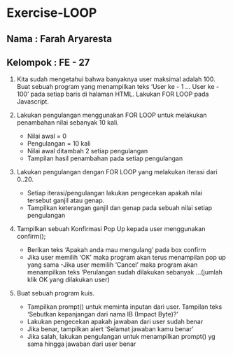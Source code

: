 # Exercise-LOOP

## Nama        : Farah Aryaresta
## Kelompok    : FE - 27

1. Kita sudah mengetahui bahwa banyaknya user maksimal adalah 100. 
   Buat sebuah program yang menampilkan teks ‘User ke - 1 … User ke - 100’ pada setiap baris di halaman HTML.
   Lakukan FOR LOOP pada Javascript.

2.  Lakukan pengulangan menggunakan FOR LOOP untuk melakukan penambahan nilai sebanyak 10 kali.
    - Nilai awal = 0
    - Pengulangan = 10 kali
    - Nilai awal ditambah 2 setiap pengulangan
    - Tampilan hasil penambahan pada setiap pengulangan

3. Lakukan pengulangan dengan FOR LOOP yang melakukan iterasi dari 0..20.
    - Setiap iterasi/pengulangan lakukan pengecekan apakah nilai tersebut ganjil atau genap.
    - Tampilkan keterangan ganjil dan genap pada sebuah nilai setiap pengulangan

4. Tampilkan sebuah Konfirmasi Pop Up kepada user menggunakan confirm();
    - Berikan teks ‘Apakah anda mau mengulang’ pada box confirm
    - Jika user memilih ‘OK’ maka program akan terus menampilan pop up yang sama
    -Jika user memilih ‘Cancel’ maka program akan menampilkan teks ‘Perulangan sudah dilakukan sebanyak …(jumlah klik OK yang dilakukan user)

5.  Buat sebuah program kuis.
    - Tampilkan prompt() untuk meminta inputan dari user. Tampilan teks ‘Sebutkan kepanjangan dari nama IB (Impact Byte)?’
    - Lakukan pengecekan apakah jawaban dari user sudah benar
    - Jika benar, tampilkan alert ‘Selamat jawaban kamu benar’
    - Jika salah, lakukan pengulangan untuk menampilkan prompt() yg sama hingga jawaban dari user benar

